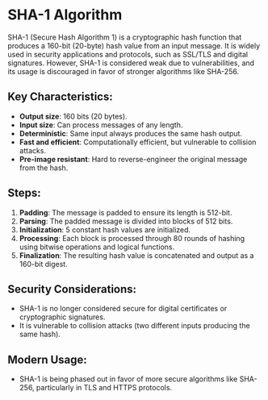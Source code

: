 # SHA-1 Algorithm

SHA-1 (Secure Hash Algorithm 1) is a cryptographic hash function that produces a 160-bit (20-byte) hash value from an input message. It is widely used in security applications and protocols, such as SSL/TLS and digital signatures. However, SHA-1 is considered weak due to vulnerabilities, and its usage is discouraged in favor of stronger algorithms like SHA-256.

## Key Characteristics:

- **Output size**: 160 bits (20 bytes).
- **Input size**: Can process messages of any length.
- **Deterministic**: Same input always produces the same hash output.
- **Fast and efficient**: Computationally efficient, but vulnerable to collision attacks.
- **Pre-image resistant**: Hard to reverse-engineer the original message from the hash.

## Steps:

1. **Padding**: The message is padded to ensure its length is 512-bit.
2. **Parsing**: The padded message is divided into blocks of 512 bits.
3. **Initialization**: 5 constant hash values are initialized.
4. **Processing**: Each block is processed through 80 rounds of hashing using bitwise operations and logical functions.
5. **Finalization**: The resulting hash value is concatenated and output as a 160-bit digest.

## Security Considerations:

- SHA-1 is no longer considered secure for digital certificates or cryptographic signatures.
- It is vulnerable to collision attacks (two different inputs producing the same hash).

## Modern Usage:

- SHA-1 is being phased out in favor of more secure algorithms like SHA-256, particularly in TLS and HTTPS protocols.
